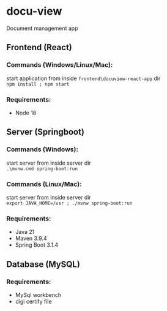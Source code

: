 # docu-view

Document management app

## Frontend (React)

### Commands (Windows/Linux/Mac):
start application from inside `frontend\docuview-react-app` dir \
```npm install ; npm start```

### Requirements:

* Node 18

## Server (Springboot)

### Commands (Windows):
start server from inside server dir \
``` .\mvnw.cmd spring-boot:run ```
### Commands (Linux/Mac):

start server from inside server dir \
```export JAVA_HOME=/usr ; ./mvnw spring-boot:run```

### Requirements:

* Java 21
* Maven 3.9.4
* Spring Boot 3.1.4

## Database (MySQL)

### Requirements:

* MySql workbench
* digi certify file
